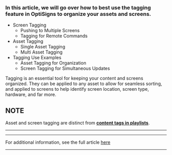 ### In this article, we will go over how to best use the tagging feature in OptiSigns to organize your assets and screens.

  * Screen Tagging
    * Pushing to Multiple Screens
    * Tagging for Remote Commands
  * Asset Tagging
    * Single Asset Tagging
    * Multi Asset Tagging
  * Tagging Use Examples
    * Asset Tagging for Organization
    * Screen Tagging for Simultaneous Updates



Tagging is an essential tool for keeping your content and screens organized. They can be applied to any asset to allow for seamless sorting, and applied to screens to help identify screen location, screen type, hardware, and far more.

**NOTE**  
---  
Asset and screen tagging are distinct from [**content tags in playlists**](https://support.optisigns.com/hc/en-us/articles/20879903340947-How-to-Use-Content-Tags-in-The-Playlist).  
  
****

* * *

For additional information, see the full article [here](https://support.optisigns.com/hc/en-us/articles/38062664690195)

---
